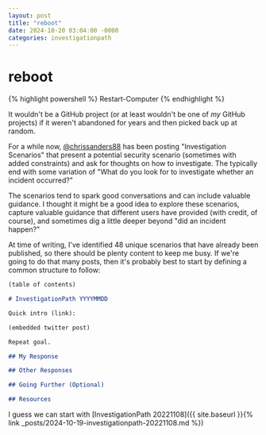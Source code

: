 ```yaml
---
layout: post
title: "reboot"
date: 2024-10-20 03:04:00 -0000
categories: investigationpath
---
```


# reboot

{% highlight powershell %}
Restart-Computer
{% endhighlight %}

It wouldn't be a GitHub project (or at least wouldn't be one of _my_ GitHub projects) if it weren't abandoned for years and then picked back up at random.

For a while now, [@chrissanders88](https://x.com/chrissanders88) has been posting "Investigation Scenarios" that present a potential security scenario (sometimes with added constraints) and ask for thoughts on how to investigate. The typically end with some variation of "What do you look for to investigate whether an incident occurred?"

The scenarios tend to spark good conversations and can include valuable guidance. I thought it might be a good idea to explore these scenarios, capture valuable guidance that different users have provided (with credit, of course), and sometimes dig a little deeper beyond "did an incident happen?"

At time of writing, I've identified 48 unique scenarios that have already been published, so there should be plenty content to keep me busy. If we're going to do that many posts, then it's probably best to start by defining a common structure to follow:

```markdown
(table of contents)

# InvestigationPath YYYYMMDD

Quick intro (link):

(embedded twitter post)

Repeat goal.

## My Response

## Other Responses

## Going Further (Optional)

## Resources
```

I guess we can start with [InvestigationPath 20221108]({{ site.baseurl }}{% link _posts/2024-10-19-investigationpath-20221108.md %})
